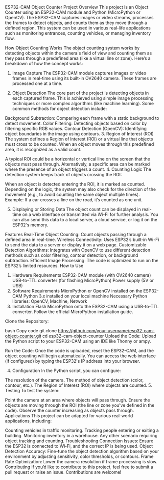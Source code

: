 ESP32-CAM Object Counter
Project Overview
This project is an Object Counter using an ESP32-CAM module and Python (MicroPython or OpenCV). The ESP32-CAM captures images or video streams, processes the frames to detect objects, and counts them as they move through a defined region. This system can be used in various real-life applications such as monitoring entrances, counting vehicles, or managing inventory flow.

How Object Counting Works
The object counting system works by detecting objects within the camera's field of view and counting them as they pass through a predefined area (like a virtual line or zone). Here’s a breakdown of how the concept works:

1. Image Capture
The ESP32-CAM module captures images or video frames in real-time using its built-in OV2640 camera. These frames are processed one at a time.

2. Object Detection
The core part of the project is detecting objects in each captured frame. This is achieved using simple image processing techniques or more complex algorithms (like machine learning). Some common methods for object detection include:

Background Subtraction: Comparing each frame with a static background to detect movement.
Color Filtering: Detecting objects based on color by filtering specific RGB values.
Contour Detection (OpenCV): Identifying object boundaries in the image using contours.
3. Region of Interest (ROI)
The system defines a Region of Interest (ROI) or a virtual line that objects must cross to be counted. When an object moves through this predefined area, it is recognized as a valid count.

A typical ROI could be a horizontal or vertical line on the screen that the objects must pass through.
Alternatively, a specific area can be marked where the presence of an object triggers a count.
4. Counting Logic
The detection system keeps track of objects crossing the ROI:

When an object is detected entering the ROI, it is marked as counted.
Depending on the logic, the system may also check for the direction of the movement (e.g., to avoid counting the same object multiple times).
Example: If a car crosses a line on the road, it’s counted as one unit.

5. Displaying or Storing Data
The object count can be displayed in real-time on a web interface or transmitted via Wi-Fi for further analysis. You can also send this data to a local server, a cloud service, or log it on the ESP32's memory.

Features
Real-Time Object Counting: Count objects passing through a defined area in real-time.
Wireless Connectivity: Uses ESP32’s built-in Wi-Fi to send the data to a server or display it on a web page.
Customizable Detection Algorithms: Integrates with OpenCV to use different detection methods such as color filtering, contour detection, or background subtraction.
Efficient Image Processing: The code is optimized to run on the ESP32’s limited resources.
How to Use
1. Hardware Requirements
ESP32-CAM module (with OV2640 camera)
USB-to-TTL converter (for flashing MicroPython)
Power supply (5V or USB)
2. Software Requirements
MicroPython or OpenCV installed on the ESP32-CAM
Python 3.x installed on your local machine
Necessary Python libraries: OpenCV, Machine, Network
3. Installation
Flash MicroPython onto the ESP32-CAM using a USB-to-TTL converter. Follow the official MicroPython installation guide.

Clone the Repository:

bash
Copy code
git clone https://github.com/your-username/esp32-cam-object-counter.git
cd esp32-cam-object-counter
Upload the Code: Upload the Python script to your ESP32-CAM using an IDE like Thonny or ampy.

Run the Code: Once the code is uploaded, reset the ESP32-CAM, and the object counting will begin automatically. You can access the web interface (if configured) by typing the ESP32's IP address into your browser.

4. Configuration
In the Python script, you can configure:

The resolution of the camera.
The method of object detection (color, contour, etc.).
The Region of Interest (ROI) where objects are counted.
5. Testing
To test the system:

Point the camera at an area where objects will pass through.
Ensure the objects are moving through the ROI (the line or zone you've defined in the code).
Observe the counter increasing as objects pass through.
Applications
This project can be adapted for various real-world applications, including:

Counting vehicles in traffic monitoring.
Tracking people entering or exiting a building.
Monitoring inventory in a warehouse.
Any other scenario requiring object tracking and counting.
Troubleshooting
Connection Issues: Ensure the ESP32 is connected to Wi-Fi, and the correct IP is being used.
Object Detection Accuracy: Fine-tune the object detection algorithm based on your environment by adjusting sensitivity, color thresholds, or contours.
Frame Rate Optimization: Lower the camera resolution if frame processing is slow.
Contributing
If you’d like to contribute to this project, feel free to submit a pull request or raise an issue. Contributions are welcome!

